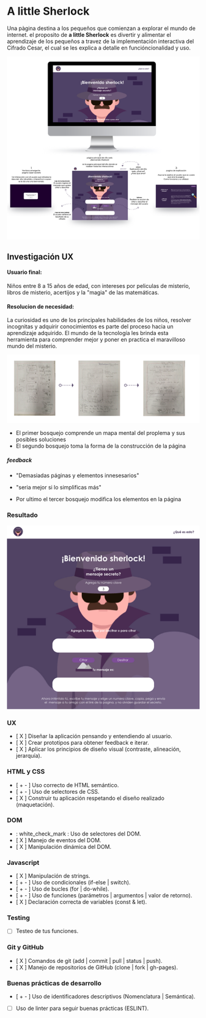 # A little Sherlock

Una pàgina destina a los pequeños que comienzan a explorar el mundo de internet. el proposito de **a little Sherlock** es divertir y alimentar el aprendizaje de los pequeños a travez de la implementación interactiva del Cifrado Cesar, el cual se les explica a detalle en funcióncionalidad y uso.

![imagen final](https://github.com/IrisFyD/CDMX009-cipher/blob/master/asset/Maquetado-03.png?raw=true)
## Investigación UX

#### Usuario final:
Niños entre 8 a 15 años de edad, con intereses por peliculas de misterio, libros de misterio, acertijos y la "magia" de las matemáticas.

#### Resolucion de necesidad:
La curiosidad es uno de los principales habilidades de los niños, resolver incognitas y adquirir conocimientos es parte del proceso hacia un aprendizaje adquirido. El mundo de la tecnología les brinda esta herramienta para comprender mejor y poner en practica el maravilloso mundo del misterio.

![Prototipado](https://github.com/IrisFyD/CDMX009-cipher/blob/master/asset/Maquetado-02.png?raw=true)

- El primer bosquejo comprende un mapa mental del proplema y sus posibles soluciones
- El segundo bosquejo toma la forma de la construcción de la página

##### feedback
- "Demasiadas páginas y elementos innesesarios"
- "seria mejor si lo simplificas más"

- Por ultimo el tercer bosquejo modifica los elementos en la página

### Resultado

![resultado](https://github.com/IrisFyD/CDMX009-cipher/blob/master/asset/2.jpg?raw=true)


### UX

- [ X ] Diseñar la aplicación pensando y entendiendo al usuario.
- [ X ] Crear prototipos para obtener feedback e iterar.
- [ X ] Aplicar los principios de diseño visual (contraste, alineación, jerarquía).

### HTML y CSS

- [ + - ] Uso correcto de HTML semántico.
- [ + - ] Uso de selectores de CSS.
- [ X ] Construir tu aplicación respetando el diseño realizado (maquetación).

### DOM

- : white_check_mark : Uso de selectores del DOM.
- [ X ] Manejo de eventos del DOM.
- [ X ] Manipulación dinámica del DOM.

### Javascript

- [ X ] Manipulación de strings.
- [ + - ] Uso de condicionales (if-else | switch).
- [ + - ] Uso de bucles (for | do-while).    
- [ + - ] Uso de funciones (parámetros | argumentos | valor de retorno).
- [ X ] Declaración correcta de variables (const & let).

### Testing
- [ ] Testeo de tus funciones.

### Git y GitHub
- [ X ] Comandos de git (add | commit | pull | status | push).
- [ X ] Manejo de repositorios de GitHub (clone | fork | gh-pages).

### Buenas prácticas de desarrollo
- [ + - ] Uso de identificadores descriptivos (Nomenclatura | Semántica).
- [ ] Uso de linter para seguir buenas prácticas (ESLINT).
